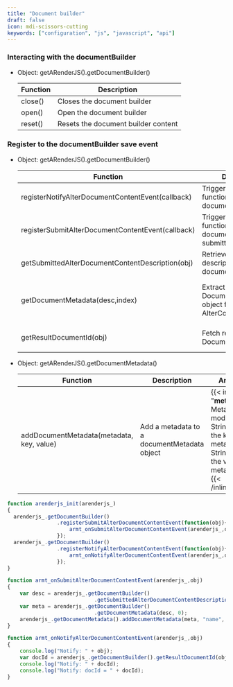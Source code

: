 ```yaml
---
title: "Document builder"
draft: false
icon: mdi-scissors-cutting
keywords: ["configuration", "js", "javascript", "api"]
---
```


### Interacting with the documentBuilder

- Object: getARenderJS().getDocumentBuilder()

    | Function | Description                         |
    | -------- | ----------------------------------- |
    | close()  | Closes the document builder         |
    | open()   | Open the document builder           |
    | reset()  | Resets the document builder content |

### Register to the documentBuilder save event

- Object: getARenderJS().getDocumentBuilder()

    | Function                                          | Description                                                                 | Arguments                                                                                                                                |
    | ------------------------------------------------- | --------------------------------------------------------------------------- | ---------------------------------------------------------------------------------------------------------------------------------------- |
    | registerNotifyAlterDocumentContentEvent(callback) | Trigger a callback function when a built document is saved                  | **callback:** the callback function to call                                                                                              |
    | registerSubmitAlterDocumentContentEvent(callback) | Trigger a callback function when a document creation is submitted           | **callback:** the callback function to call                                                                                              |
    | getSubmittedAlterDocumentContentDescription(obj)  | Retrieve content description of altered document                            | **obj:** the source SubmitAlterDocumentContentEvent object                                                                               |
    | getDocumentMetadata(desc,index)                   | Extract the DocumentMetadata object from the source AlterContentDescription | {{< inlineList "**desc:** AlterContentDescription;**index:** index of the document to fetch documentMetadata from">}}{{< /inlineList>}}  |
    | getResultDocumentId(obj)                          | Fetch resulting DocumentId                                                  | **obj:** the event that was sent when the altercontent operation has been done                                                           |


- Object: getARenderJS().getDocumentMetadata()

    | Function                                          | Description                                                | Arguments                                                                                                                                                                  |
    | ------------------------------------------------- | ---------------------------------------------------------- | -------------------------------------------------------------------------------------------------------------------------------------------------------------------------- |
    | addDocumentMetadata(metadata, key, value)         | Add a metadata to a documentMetadata object                | {{< inlineList "**metadata:** Metadata to modify;**key:** String that is the key of the metadata;**value:** String that is the value of the metadata">}}{{< /inlineList>}} |


``` javascript
function arenderjs_init(arenderjs_)
{
  arenderjs_.getDocumentBuilder()
                .registerSubmitAlterDocumentContentEvent(function(obj){
                    armt_onSubmitAlterDocumentContentEvent(arenderjs_,obj);
                });
  arenderjs_.getDocumentBuilder()
                .registerNotifyAlterDocumentContentEvent(function(obj){
                    armt_onNotifyAlterDocumentContentEvent(arenderjs_,obj);
                });
}

function armt_onSubmitAlterDocumentContentEvent(arenderjs_,obj)
{
    var desc = arenderjs_.getDocumentBuilder()
                            .getSubmittedAlterDocumentContentDescription(obj);
    var meta = arenderjs_.getDocumentBuilder()
                            .getDocumentMetadata(desc, 0);
    arenderjs_.getDocumentMetadata().addDocumentMetadata(meta, "name", "value");
}

function armt_onNotifyAlterDocumentContentEvent(arenderjs_,obj)
{
    console.log("Notify: " + obj);
    var docId = arenderjs_.getDocumentBuilder().getResultDocumentId(obj);
    console.log("Notify: " + docId);
    console.log("Notify: docId = " + docId);
}
```

